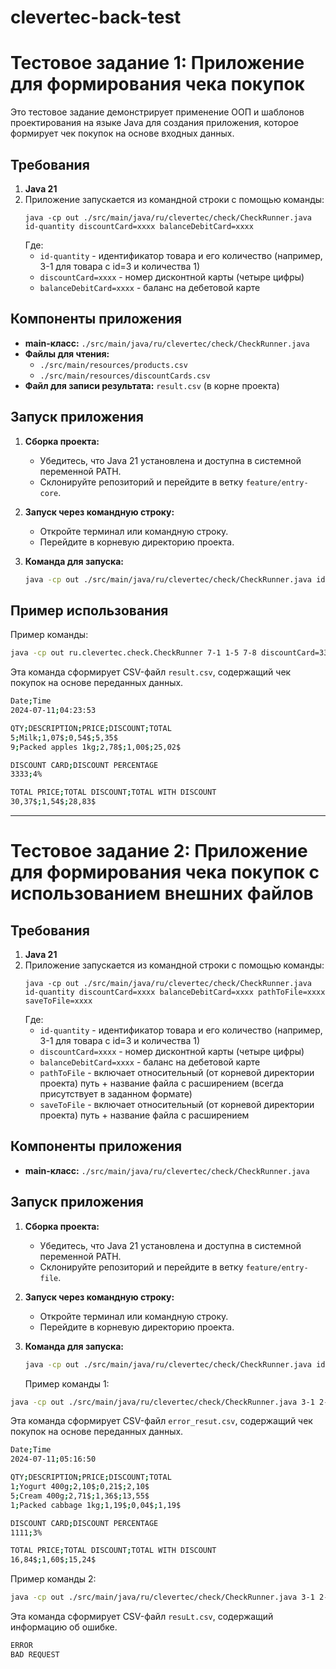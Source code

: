 # clevertec-back-test

# Тестовое задание 1: Приложение для формирования чека покупок

Это тестовое задание демонстрирует применение ООП и шаблонов проектирования на языке Java для создания приложения, которое формирует чек покупок на основе входных данных.

## Требования

1. **Java 21**
2. Приложение запускается из командной строки с помощью команды:
   ```
   java -cp out ./src/main/java/ru/clevertec/check/CheckRunner.java id-quantity discountCard=xxxx balanceDebitCard=xxxx
   ```
   Где:
   - `id-quantity` - идентификатор товара и его количество (например, 3-1 для товара с id=3 и количества 1)
   - `discountCard=xxxx` - номер дисконтной карты (четыре цифры)
   - `balanceDebitCard=xxxx` - баланс на дебетовой карте

## Компоненты приложения

- **main-класс:** `./src/main/java/ru/clevertec/check/CheckRunner.java`
- **Файлы для чтения:**
  - `./src/main/resources/products.csv`
  - `./src/main/resources/discountCards.csv`
- **Файл для записи результата:** `result.csv` (в корне проекта)

## Запуск приложения

1. **Сборка проекта:**
   - Убедитесь, что Java 21 установлена и доступна в системной переменной PATH.
   - Склонируйте репозиторий и перейдите в ветку `feature/entry-core`.

2. **Запуск через командную строку:**
   - Откройте терминал или командную строку.
   - Перейдите в корневую директорию проекта.

3. **Команда для запуска:**
   ```bash
   java -cp out ./src/main/java/ru/clevertec/check/CheckRunner.java id-quantity discountCard=xxxx balanceDebitCard=xxxx
   ```

## Пример использования

Пример команды:
```bash
java -cp out ru.clevertec.check.CheckRunner 7-1 1-5 7-8 discountCard=3333 balanceDebitCard=200
```

Эта команда сформирует CSV-файл `result.csv`, содержащий чек покупок на основе переданных данных.
```bash
Date;Time
2024-07-11;04:23:53

QTY;DESCRIPTION;PRICE;DISCOUNT;TOTAL
5;Milk;1,07$;0,54$;5,35$
9;Packed apples 1kg;2,78$;1,00$;25,02$

DISCOUNT CARD;DISCOUNT PERCENTAGE
3333;4%

TOTAL PRICE;TOTAL DISCOUNT;TOTAL WITH DISCOUNT
30,37$;1,54$;28,83$

```
---

# Тестовое задание 2: Приложение для формирования чека покупок с использованием внешних файлов

## Требования

1. **Java 21**
2. Приложение запускается из командной строки с помощью команды:
   ```
   java -cp out ./src/main/java/ru/clevertec/check/CheckRunner.java id-quantity discountCard=xxxx balanceDebitCard=xxxx pathToFile=xxxx saveToFile=xxxx
   ```
   Где:
   - `id-quantity` - идентификатор товара и его количество (например, 3-1 для товара с id=3 и количества 1)
   - `discountCard=xxxx` - номер дисконтной карты (четыре цифры)
   - `balanceDebitCard=xxxx` - баланс на дебетовой карте
   - `pathToFile` - включает относительный (от корневой директории проекта) путь + название файла с расширением (всегда присутствует в заданном формате)
   - `saveToFile` - включает относительный (от корневой директории проекта) путь + название файла с расширением

## Компоненты приложения

- **main-класс:** `./src/main/java/ru/clevertec/check/CheckRunner.java`

## Запуск приложения

1. **Сборка проекта:**
   - Убедитесь, что Java 21 установлена и доступна в системной переменной PATH.
   - Склонируйте репозиторий и перейдите в ветку `feature/entry-file`.

2. **Запуск через командную строку:**
   - Откройте терминал или командную строку.
   - Перейдите в корневую директорию проекта.

3. **Команда для запуска:**
   ```bash
   java -cp out ./src/main/java/ru/clevertec/check/CheckRunner.java id-quantity discountCard=xxxx balanceDebitCard=xxxx pathToFile=xxxx saveToFile=xxxx
   ```

   Пример команды 1:
```bash
java -cp out ./src/main/java/ru/clevertec/check/CheckRunner.java 3-1 2-5 5-1 discountCard=1111 balanceDebitCard=100 pathToFile=./src/main/resources/products.csv saveToFile=./error_resut.csv
```
Эта команда сформирует CSV-файл `error_resut.csv`, содержащий чек покупок на основе переданных данных.
```bash
Date;Time
2024-07-11;05:16:50

QTY;DESCRIPTION;PRICE;DISCOUNT;TOTAL
1;Yogurt 400g;2,10$;0,21$;2,10$
5;Cream 400g;2,71$;1,36$;13,55$
1;Packed cabbage 1kg;1,19$;0,04$;1,19$

DISCOUNT CARD;DISCOUNT PERCENTAGE
1111;3%

TOTAL PRICE;TOTAL DISCOUNT;TOTAL WITH DISCOUNT
16,84$;1,60$;15,24$

```

 Пример команды 2:
```bash
java -cp out ./src/main/java/ru/clevertec/check/CheckRunner.java 3-1 2-5 5-1 discountCard=1111 balanceDebitCard=100 pathToFile=./products.csv
```
Эта команда сформирует CSV-файл `resuLt.csv`, содержащий информацию об ошибке.
```bash
ERROR
BAD REQUEST

```
